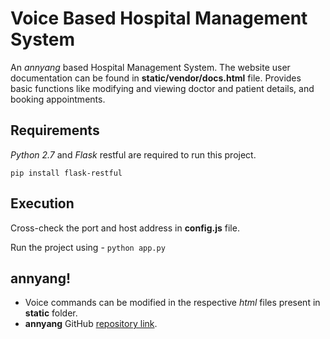# Voice Based Hospital Management System
An *annyang* based Hospital Management System. The website user documentation can be found in **static/vendor/docs.html** file. Provides basic functions like modifying and viewing doctor and patient details, and booking appointments.

## Requirements

*Python 2.7* and *Flask* restful are required to run this project.

```pip install flask-restful```

## Execution

Cross-check the port and host address in **config.js** file.

Run the project using - ```python app.py```

## annyang!

* Voice commands can be modified in the respective *html* files present in **static** folder.
* **annyang** GitHub [repository link](https://github.com/TalAter/annyang "repository link title").

